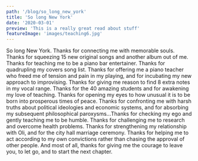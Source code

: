 ```yaml
---
path: '/blog/so_long_new_york'
title: 'So long New York'
date: '2020-03-01'
preview: 'This is a really great read about stuff'
featureImage: 'images/teaching6.jpg'
---
```


So long New York. Thanks for connecting me with memorable souls. Thanks for squeezing 15 new original songs and another album out of me. Thanks for teaching me to be a piano bar entertainer. Thanks for quadrupling my covers song list. Thanks for offering me a piano teacher who freed me of tension and pain in my playing, and for incubating my new approach to improvising. Thanks for giving me reason to find 8 extra notes in my vocal range. Thanks for the 40 amazing students and for awakening my love of teaching. Thanks for opening my eyes to how unusual it is to be born into prosperous times of peace. 
Thanks for confronting me with harsh truths about political ideologies and economic systems, and for absorbing my subsequent philosophical paroxysms...Thanks for checking my ego and gently teaching me to be humble. Thanks for challenging me to research and overcome health problems. Thanks for strengthening my relationship with Oli, and for the city hall marriage ceremony. Thanks for helping me to act according to my own convictions rather than chasing the approval of other people. And most of all, thanks for giving me the courage to leave you, to let go, and to start the next chapter.